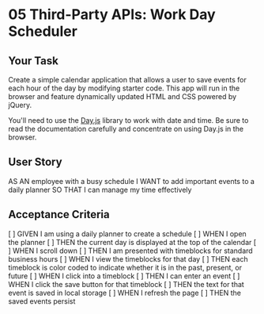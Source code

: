 # 05 Third-Party APIs: Work Day Scheduler

## Your Task

Create a simple calendar application that allows a user to save events for each hour of the day by modifying starter code. This app will run in the browser and feature dynamically updated HTML and CSS powered by jQuery.

You'll need to use the [Day.js](https://day.js.org/en/) library to work with date and time. Be sure to read the documentation carefully and concentrate on using Day.js in the browser.

## User Story

AS AN employee with a busy schedule
I WANT to add important events to a daily planner
SO THAT I can manage my time effectively


## Acceptance Criteria

[ ] GIVEN I am using a daily planner to create a schedule
[ ] WHEN I open the planner
[ ] THEN the current day is displayed at the top of the calendar
[ ] WHEN I scroll down
[ ] THEN I am presented with timeblocks for standard business hours
[ ] WHEN I view the timeblocks for that day
[ ] THEN each timeblock is color coded to indicate whether it is in the past, present, or future
[ ] WHEN I click into a timeblock
[ ] THEN I can enter an event
[ ] WHEN I click the save button for that timeblock
[ ] THEN the text for that event is saved in local storage
[ ] WHEN I refresh the page
[ ] THEN the saved events persist

